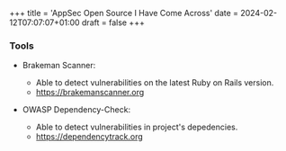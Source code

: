 +++
title = 'AppSec Open Source I Have Come Across'
date = 2024-02-12T07:07:07+01:00
draft = false
+++

### Tools

- Brakeman Scanner:
    - Able to detect vulnerabilities on the latest Ruby on Rails version.
    - https://brakemanscanner.org

- OWASP Dependency-Check:
    - Able to detect vulnerabilities in project's depedencies.
    - https://dependencytrack.org


